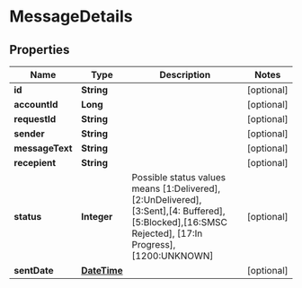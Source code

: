 
# MessageDetails

## Properties
Name | Type | Description | Notes
------------ | ------------- | ------------- | -------------
**id** | **String** |  |  [optional]
**accountId** | **Long** |  |  [optional]
**requestId** | **String** |  |  [optional]
**sender** | **String** |  |  [optional]
**messageText** | **String** |  |  [optional]
**recepient** | **String** |  |  [optional]
**status** | **Integer** | Possible status values means [1:Delivered], [2:UnDelivered],[3:Sent],[4: Buffered],[5:Blocked],[16:SMSC Rejected], [17:In Progress],[1200:UNKNOWN] |  [optional]
**sentDate** | [**DateTime**](DateTime.md) |  |  [optional]



